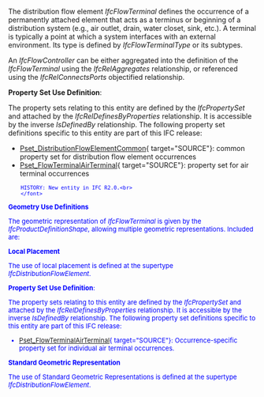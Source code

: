 The distribution flow element _IfcFlowTerminal_ defines the occurrence of a permanently attached element that acts as a terminus or beginning of a distribution system (e.g., air outlet, drain, water closet, sink, etc.). A terminal is typically a point at which a system interfaces with an external environment. Its type is defined by _IfcFlowTerminalType_ or its subtypes.

An _IfcFlowController_ can be either aggregated into the definition of the _IfcFlowTerminal_ using the _IfcRelAggregates_ relationship, or referenced using the _IfcRelConnectsPorts_ objectified relationship.

****Property Set Use Definition****:

The property sets relating to this entity are defined by the _IfcPropertySet_ and attached by the _IfcRelDefinesByProperties_ relationship. It is accessible by the inverse _IsDefinedBy_ relationship. The following property set definitions specific to this entity are part of this IFC release:

* [Pset_DistributionFlowElementCommon](../../psd/IfcSharedBldgServiceElements/Pset_DistributionFlowElementCommon.xml){ target="SOURCE"}: common property set for distribution flow element occurrences 
* [Pset_FlowTerminalAirTerminal](../../psd/IfcSharedBldgServiceElements/Pset_FlowTerminalAirTerminal.xml){ target="SOURCE"}: property set for air terminal occurrences 

> <font color="#0000ff" size="-1">
    	HISTORY: New entity in IFC R2.0.<br>
    	</font>

**Geometry Use Definitions**

The geometric representation of _IfcFlowTerminal_ is given by the _IfcProductDefinitionShape_, allowing multiple geometric representations. Included are:

**Local Placement**

The use of local placement is defined at the supertype _IfcDistributionFlowElement_.

****Property Set Use Definition****:

The property sets relating to this entity are defined by the _IfcPropertySet_ and attached by the _IfcRelDefinesByProperties_ relationship. It is accessible by the inverse _IsDefinedBy_ relationship. The following property set definitions specific to this entity are part of this IFC release:

* [Pset_FlowTerminalAirTerminal](../../psd/IfcSharedBldgServiceElements/Pset_FlowTerminalAirTerminal.xml){ target="SOURCE"}: Occurrence-specific property set for individual air terminal occurrences. 

**Standard Geometric Representation**

The use of Standard Geometric Representations is defined at the supertype _IfcDistributionFlowElement_.